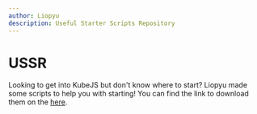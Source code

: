 ```yaml
---
author: Liopyu
description: Useful Starter Scripts Repository
---
```


# USSR

Looking to get into KubeJS but don't know where to start? Liopyu made some scripts to help you with starting! You can find the link to download them on the [here](https://github.com/liopyu/ussr).